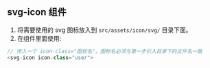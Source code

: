 ## svg-icon 组件
1. 将需要使用的 svg 图标放入到 `src/assets/icon/svg/` 目录下面。
2. 在组件里面使用:
```javascript
// 传入一个 icon-class="图标名"，图标名必须与第一步引入目录下的文件名一致
<svg-icon icon-class="user">
```
